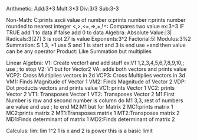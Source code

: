 Arithmetic:
Add:3+3
Mult:3*3
Div:3/3
Sub:3-3

Non-Math:
C:prints ascii value of number
o:prints number
r:prints number rounded to nearest integer
<,>,<=,=>,=,!=: Compares two value ex:3=3 IF TRUE add 1 to data if false add 0 to data
Algebra:
Absolute Value:|3|
Radicals:3[27] 3 is root 27 is value
Exponents:3^2
Factorial:5!
Modulus:3%2
Summation: S 1,3, +1 use S and 1 is start and 3 is end use +and then value can be any operator
Product: Like Summation but multiplies

Linear Algebra:
V1: Create vector1 and add stuff ex:V1 1,2,3,4,5,6,7,8,9,10,; use ; to stop
V2: V1 but for Vector2
VA: adds both vectors and prints value
VCP2: Cross Multiplies vectors in 2d
VCP3: Cross Multiplies vectors in 3d
VM1: Finds Magnitude of Vector 1
VM2: Finds Magnitude of Vector 2
VDP: Dot products vectors and prints value
VC1: prints Vector 1
VC2: prints Vector 2
VT1: Transposes Vector 1
VT2: Transposes Vector 2
M1:First Number is row and second number is column do M1 3,3, rest of numbers are value and use ; to end
M2:M1 but for Matrix 2
MC1:prints matrix 1
MC2:prints matrix 2
MT1:Transposes matrix 1
MT2:Transposes matrix 2
MD1:Finds determinant of matrix 1
MD2:Finds determinant of matrix 2

Calculus:
lim: lim 1^2 1 is x and 2 is power this is a basic limit